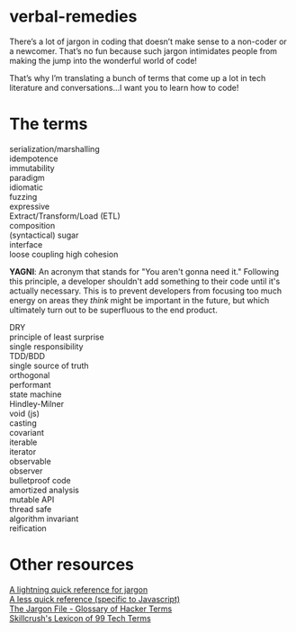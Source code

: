 # verbal-remedies
There’s a lot of jargon in coding that doesn’t make sense to a non-coder or a newcomer. That’s no fun because such jargon intimidates people from making the jump into the wonderful world of code!

That’s why I’m translating a bunch of terms that come up a lot in tech literature and conversations…I want you to learn how to code!

# The terms

serialization/marshalling  
idempotence  
immutability  
paradigm  
idiomatic  
fuzzing  
expressive  
Extract/Transform/Load (ETL)  
composition  
(syntactical) sugar  
interface  
loose coupling high cohesion  

**YAGNI**: An acronym that stands for "You aren't gonna need it." Following
this principle, a developer shouldn't add something to their code until it's
actually necessary. This is to prevent developers from focusing too much
energy on areas they *think* might be important in the future, but which
ultimately turn out to be superfluous to the end product.

DRY  
principle of least surprise  
single responsibility  
TDD/BDD  
single source of truth  
orthogonal  
performant  
state machine  
Hindley-Milner  
void (js)  
casting  
covariant  
iterable  
iterator  
observable  
observer  
bulletproof code  
amortized analysis  
mutable API  
thread safe  
algorithm invariant  
reification  

# Other resources

[A lightning quick reference for jargon](https://twitter.com/searls/status/609521655405113344)  
[A less quick reference (specific to Javascript)](https://github.com/HugoGiraudel/SJSJ)  
[The Jargon File - Glossary of Hacker Terms](http://www.catb.org/jargon/html/go01.html)  
[Skillcrush's Lexicon of 99 Tech Terms](http://skillcrush.com/2015/03/26/99-tech-terms/)  
